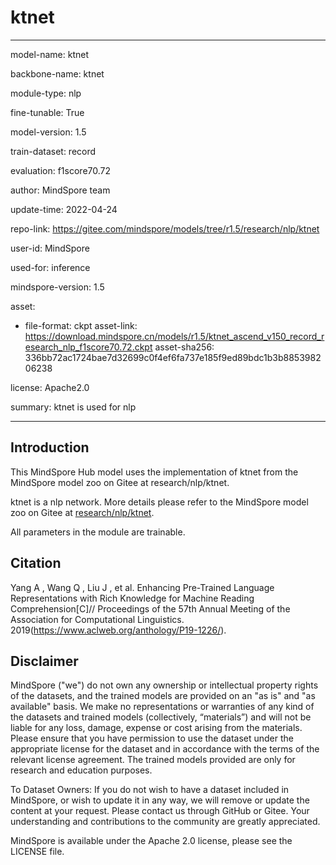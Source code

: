 # ktnet

---

model-name: ktnet

backbone-name: ktnet

module-type: nlp

fine-tunable: True

model-version: 1.5

train-dataset: record

evaluation: f1score70.72

author: MindSpore team

update-time: 2022-04-24

repo-link: <https://gitee.com/mindspore/models/tree/r1.5/research/nlp/ktnet>

user-id: MindSpore

used-for: inference

mindspore-version: 1.5

asset:

-
    file-format: ckpt
    asset-link: <https://download.mindspore.cn/models/r1.5/ktnet_ascend_v150_record_research_nlp_f1score70.72.ckpt>
    asset-sha256: 336bb72ac1724bae7d32699c0f4ef6fa737e185f9ed89bdc1b3b885398206238

license: Apache2.0

summary: ktnet is used for nlp

---

## Introduction

This MindSpore Hub model uses the implementation of ktnet from the MindSpore model zoo on Gitee at research/nlp/ktnet.

ktnet is a nlp network. More details please refer to the MindSpore model zoo on Gitee at [research/nlp/ktnet](https://gitee.com/mindspore/models/blob/r1.5/research/nlp/ktnet/README_CN.md).

All parameters in the module are trainable.

## Citation

Yang A , Wang Q , Liu J , et al. Enhancing Pre-Trained Language Representations with Rich Knowledge for Machine Reading Comprehension[C]// Proceedings of the 57th Annual Meeting of the Association for Computational Linguistics. 2019(https://www.aclweb.org/anthology/P19-1226/).

## Disclaimer

MindSpore ("we") do not own any ownership or intellectual property rights of the datasets, and the trained models are provided on an "as is" and "as available" basis. We make no representations or warranties of any kind of the datasets and trained models (collectively, “materials”) and will not be liable for any loss, damage, expense or cost arising from the materials. Please ensure that you have permission to use the dataset under the appropriate license for the dataset and in accordance with the terms of the relevant license agreement. The trained models provided are only for research and education purposes.

To Dataset Owners: If you do not wish to have a dataset included in MindSpore, or wish to update it in any way, we will remove or update the content at your request. Please contact us through GitHub or Gitee. Your understanding and contributions to the community are greatly appreciated.

MindSpore is available under the Apache 2.0 license, please see the LICENSE file.
